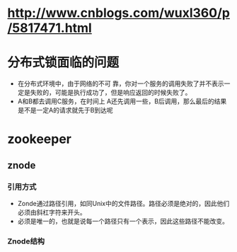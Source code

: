 # http://www.cnblogs.com/wuxl360/p/5817471.html

# 分布式锁面临的问题

* 在分布式环境中，由于网络的不可 靠，你对一个服务的调用失败了并不表示一定是失败的，可能是执行成功了，但是响应返回的时候失败了。
* A和B都去调用C服务，在时间上 A还先调用一些，B后调用，那么最后的结果是不是一定A的请求就先于B到达呢

# zookeeper

## znode

### 引用方式

* Zonde通过路径引用，如同Unix中的文件路径。路径必须是绝对的，因此他们必须由斜杠字符来开头。
* 必须是唯一的，也就是说每一个路径只有一个表示，因此这些路径不能改变。

### Znode结构
